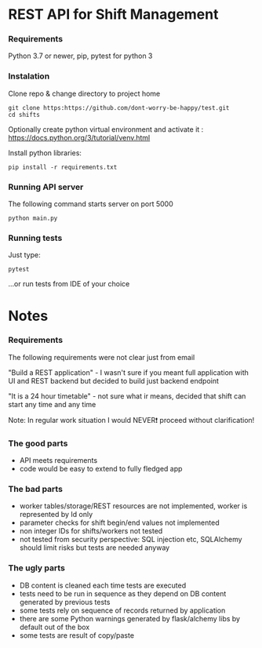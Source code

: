 # REST API for Shift Management
### Requirements
Python 3.7 or newer, pip, pytest for python 3

### Instalation
Clone repo & change directory to project home  
```
git clone https:https://github.com/dont-worry-be-happy/test.git
cd shifts
```

Optionally create python virtual environment and activate it : https://docs.python.org/3/tutorial/venv.html

Install python libraries:

```
pip install -r requirements.txt
```

### Running API server
The following command starts server on port 5000
```
python main.py 
```
### Running tests
Just type: 
```
pytest
```
...or run tests from IDE of your choice

# Notes
### Requirements
The following requirements were not clear just from email  

"Build a REST application" - I wasn't sure if you meant 
full application with UI and REST backend but decided to build 
just backend endpoint

"It is a 24 hour timetable" - not sure what ir means, decided that 
shift can start any time and any time  
 
Note: In regular work situation I would NEVER:exclamation: proceed without clarification!

### The good parts
- API meets requirements
- code would be easy to extend to fully fledged app

### The bad parts 
- worker tables/storage/REST resources are not implemented, 
  worker is represented by Id only 
- parameter checks for shift begin/end values not implemented
- non integer IDs for shifts/workers not tested
- not tested from security perspective: SQL injection etc, 
SQLAlchemy should limit risks but tests are needed anyway 

### The ugly parts
- DB content is cleaned each time tests are executed
- tests need to be run in sequence as they depend on DB content generated by previous tests  
- some tests rely on sequence of records returned by application
- there are some Python warnings generated by flask/alchemy libs by default out of the box
- some tests are result of copy/paste   